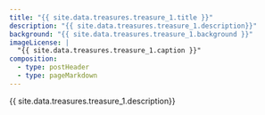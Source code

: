 ```yaml
---
title: "{{ site.data.treasures.treasure_1.title }}"
description: "{{ site.data.treasures.treasure_1.description}}"
background: "{{ site.data.treasures.treasure_1.background }}"
imageLicense: |
  "{{ site.data.treasures.treasure_1.caption }}"
composition:
  - type: postHeader
  - type: pageMarkdown
---
```


{{ site.data.treasures.treasure_1.description}}